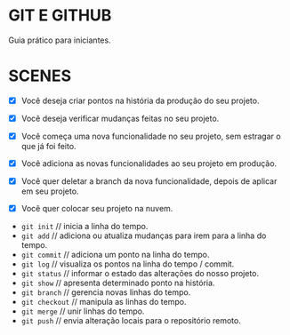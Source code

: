 # GIT E GITHUB

Guia prático para iniciantes.

# SCENES

- [x] Você deseja criar pontos na história da produção do seu projeto.
- [x] Você deseja verificar mudanças feitas no seu projeto.

- [x] Você começa uma nova funcionalidade no seu projeto, sem estragar o que já foi feito.
- [x] Você adiciona as novas funcionalidades ao seu projeto em produção.
- [x] Você quer deletar a branch da nova funcionalidade, depois de aplicar em seu projeto.

- [x] Você quer colocar seu projeto na nuvem.

- `git init` // inicia a linha do tempo.
- `git add` // adiciona ou atualiza mudanças para irem para a linha do tempo.
- `git commit` // adiciona um ponto na linha do tempo.
- `git log` // visualiza os pontos na linha do tempo / commit.
- `git status` // informar o estado das alterações do nosso projeto.
- `git show` // apresenta determinado ponto na história.
- `git branch` // gerencia novas linhas do tempo.
- `git checkout` // manipula as linhas do tempo.
- `git merge` // unir linhas do tempo.
- `git push` // envia alteração locais para o repositório remoto.